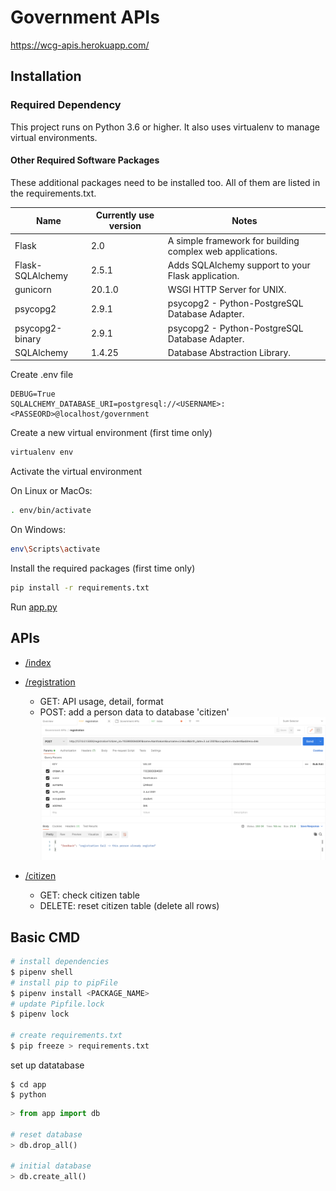 # Government APIs

<https://wcg-apis.herokuapp.com/>

## Installation

### Required Dependency

This project runs on Python 3.6 or higher. It also uses virtualenv to manage virtual environments.

#### Other Required Software Packages

These additional packages need to be installed too. All of them are listed in the requirements.txt.

| Name             | Currently use version | Notes                                                     |
| ---------------- | --------------------- | --------------------------------------------------------- |
| Flask            | 2.0                   | A simple framework for building complex web applications. |
| Flask-SQLAlchemy | 2.5.1                 | Adds SQLAlchemy support to your Flask application.        |
| gunicorn         | 20.1.0                | WSGI HTTP Server for UNIX.                                |
| psycopg2         | 2.9.1                 | psycopg2 - Python-PostgreSQL Database Adapter.            |
| psycopg2-binary  | 2.9.1                 | psycopg2 - Python-PostgreSQL Database Adapter.            |
| SQLAlchemy       | 1.4.25                | Database Abstraction Library.                             |

Create .env file

```.env
DEBUG=True
SQLALCHEMY_DATABASE_URI=postgresql://<USERNAME>:<PASSEORD>@localhost/government
```

Create a new virtual environment (first time only)

```bash
virtualenv env
```

Activate the virtual environment

On Linux or MacOs:

```bash
. env/bin/activate
```

On Windows:

```bash
env\Scripts\activate
```

Install the required packages (first time only)

```bash
pip install -r requirements.txt
```

Run [app.py](app/app.py)

## APIs

- [/index](https://wcg-apis.herokuapp.com)

- [/registration](https://wcg-apis.herokuapp.com/registration)

  - GET: API usage, detail, format
  - POST: add a person data to database 'citizen'
    ![alt text](static/images/registration.png)

- [/citizen](https://wcg-apis.herokuapp.com/citizen)
  - GET: check citizen table
  - DELETE: reset citizen table (delete all rows)

## Basic CMD

```zsh
# install dependencies
$ pipenv shell
# install pip to pipFile
$ pipenv install <PACKAGE_NAME>
# update Pipfile.lock
$ pipenv lock

# create requirements.txt
$ pip freeze > requirements.txt
```

set up datatabase

```
$ cd app
$ python
```

```python shell
> from app import db

# reset database
> db.drop_all()

# initial database
> db.create_all()
```
